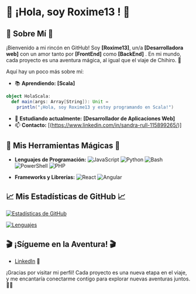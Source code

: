 # 🌟 **¡Hola, soy Roxime13  !** 🌟

## 🌈 **Sobre Mí** 🌈

¡Bienvenido a mi rincón en GitHub! Soy **[Roxime13]**, un/a **[Desarrolladora web]** con un amor tanto por **[FrontEnd]** como **[BackEnd]** . En mi mundo, cada proyecto es una aventura mágica, al igual que el viaje de Chihiro. 🌟

Aquí hay un poco más sobre mí:

- 📚 **Aprendiendo:** **[Scala]**

```scala
object HolaScala:
  def main(args: Array[String]): Unit = 
    println("¡Hola, soy Roxime13 y estoy programando en Scala!")

```
- 💬 **Estudiando actualmente:** **[Desarrollador de Aplicaciones Web]**
- 📫 **Contacto:** [(https://www.linkedin.com/in/sandra-rull-115899265/)] 

## 🎨 **Mis Herramientas Mágicas** 🎨

- **Lenguajes de Programación:** 
  ![JavaScript](https://img.shields.io/badge/JavaScript-F7DF1C?style=flat&logo=javascript&logoColor=000000) 
  ![Python](https://img.shields.io/badge/Python-3776AB?style=flat&logo=python&logoColor=ffffff) 
  ![Bash](https://img.shields.io/badge/Bash-4EAA25?style=flat&logo=gnu-bash&logoColor=ffffff) 
  ![PowerShell](https://img.shields.io/badge/PowerShell-5391FE?style=flat&logo=powershell&logoColor=ffffff)
  ![PHP](https://img.shields.io/badge/PHP-787CB5?style=flat&logo=php&logoColor=ffffff)

- **Frameworks y Librerías:** 
  ![React](https://img.shields.io/badge/React-61DAFB?style=flat&logo=react&logoColor=000000) 
  ![Angular](https://img.shields.io/badge/Angular-DD0031?style=flat&logo=angular&logoColor=ffffff)

## 📈 **Mis Estadísticas de GitHub** 📈

[![Estadísticas de GitHub](https://github-readme-stats.vercel.app/api?username=Roxime13&show_icons=true&hide_title=true&hide=prs&count_private=true&include_all_commits=true)](https://github.com/Roxime13)

[![Lenguajes](https://github-readme-stats.vercel.app/api/top-langs/?username=Roxime13&layout=compact)](https://github.com/Roxime13)


## 🎬 **¡Sígueme en la Aventura!** 🎬

- [LinkedIn]((https://www.linkedin.com/in/sandra-rull-115899265/)) 💼

¡Gracias por visitar mi perfil! Cada proyecto es una nueva etapa en el viaje, y me encantaría conectarme contigo para explorar nuevas aventuras juntos. 🌟✨


